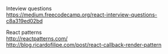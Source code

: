 Inteview questions  
https://medium.freecodecamp.org/react-interview-questions-c8a319ed02bd

React patterns  
http://reactpatterns.com/  
http://blog.ricardofilipe.com/post/react-callback-render-pattern  
